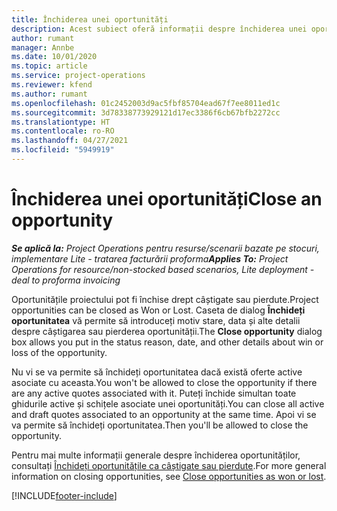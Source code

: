 ```yaml
---
title: Închiderea unei oportunități
description: Acest subiect oferă informații despre închiderea unei oportunități de proiect.
author: rumant
manager: Annbe
ms.date: 10/01/2020
ms.topic: article
ms.service: project-operations
ms.reviewer: kfend
ms.author: rumant
ms.openlocfilehash: 01c2452003d9ac5fbf85704ead67f7ee8011ed1c
ms.sourcegitcommit: 3d78338773929121d17ec3386f6cb67bfb2272cc
ms.translationtype: HT
ms.contentlocale: ro-RO
ms.lasthandoff: 04/27/2021
ms.locfileid: "5949919"
---
```

# <a name="close-an-opportunity"></a><span data-ttu-id="52a5d-103">Închiderea unei oportunități</span><span class="sxs-lookup"><span data-stu-id="52a5d-103">Close an opportunity</span></span>

<span data-ttu-id="52a5d-104">_**Se aplică la:** Project Operations pentru resurse/scenarii bazate pe stocuri, implementare Lite - tratarea facturării proforma_</span><span class="sxs-lookup"><span data-stu-id="52a5d-104">_**Applies To:** Project Operations for resource/non-stocked based scenarios, Lite deployment - deal to proforma invoicing_</span></span>

<span data-ttu-id="52a5d-105">Oportunitățile proiectului pot fi închise drept câștigate sau pierdute.</span><span class="sxs-lookup"><span data-stu-id="52a5d-105">Project opportunities can be closed as Won or Lost.</span></span> <span data-ttu-id="52a5d-106">Caseta de dialog **Închideți oportunitatea** vă permite să introduceți motiv stare, data și alte detalii despre câștigarea sau pierderea oportunității.</span><span class="sxs-lookup"><span data-stu-id="52a5d-106">The **Close opportunity** dialog box allows you put in the status reason, date, and other details about win or loss of the opportunity.</span></span>

<span data-ttu-id="52a5d-107">Nu vi se va permite să închideți oportunitatea dacă există oferte active asociate cu aceasta.</span><span class="sxs-lookup"><span data-stu-id="52a5d-107">You won't be allowed to close the opportunity if there are any active quotes associated with it.</span></span> <span data-ttu-id="52a5d-108">Puteți închide simultan toate ghidurile active și schițele asociate unei oportunități.</span><span class="sxs-lookup"><span data-stu-id="52a5d-108">You can close all active and draft quotes associated to an opportunity at the same time.</span></span> <span data-ttu-id="52a5d-109">Apoi vi se va permite să închideți oportunitatea.</span><span class="sxs-lookup"><span data-stu-id="52a5d-109">Then you'll be allowed to close the opportunity.</span></span>

<span data-ttu-id="52a5d-110">Pentru mai multe informații generale despre închiderea oportunităților, consultați [Închideți oportunitățile ca câștigate sau pierdute](/dynamics365/sales-enterprise/close-opportunity-won-lost-sales).</span><span class="sxs-lookup"><span data-stu-id="52a5d-110">For more general information on closing opportunities, see [Close opportunities as won or lost](/dynamics365/sales-enterprise/close-opportunity-won-lost-sales).</span></span>


[!INCLUDE[footer-include](../includes/footer-banner.md)]